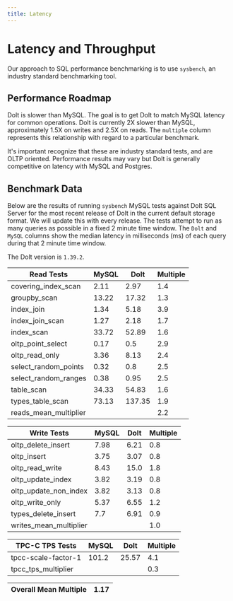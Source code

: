 ```yaml
---
title: Latency
---
```


# Latency and Throughput

Our approach to SQL performance benchmarking is to use `sysbench`, an
industry standard benchmarking tool.

## Performance Roadmap

Dolt is slower than MySQL. The goal is to get Dolt to match 
MySQL latency for common operations. Dolt is currently 2X slower 
than MySQL, approximately 1.5X on writes and 2.5X on reads. The 
`multiple` column represents this relationship with regard to a 
particular benchmark.

It's important recognize that these are industry standard tests, and
are OLTP oriented. Performance results may vary but Dolt is 
generally competitive on latency with MySQL and Postgres.

## Benchmark Data

Below are the results of running `sysbench` MySQL tests against Dolt
SQL Server for the most recent release of Dolt in the current default 
storage format. We will update this with every release. The tests 
attempt to run as many queries as possible in a fixed 2 minute time 
window. The `Dolt` and `MySQL` columns show the median latency in 
milliseconds (ms) of each query during that 2 minute time window.

The Dolt version is `1.39.2`.

<!-- START___DOLT___LATENCY_RESULTS_TABLE -->
|       Read Tests        | MySQL |  Dolt  | Multiple |
|-------------------------|-------|--------|----------|
| covering\_index\_scan   |  2.11 |   2.97 |      1.4 |
| groupby\_scan           | 13.22 |  17.32 |      1.3 |
| index\_join             |  1.34 |   5.18 |      3.9 |
| index\_join\_scan       |  1.27 |   2.18 |      1.7 |
| index\_scan             | 33.72 |  52.89 |      1.6 |
| oltp\_point\_select     |  0.17 |    0.5 |      2.9 |
| oltp\_read\_only        |  3.36 |   8.13 |      2.4 |
| select\_random\_points  |  0.32 |    0.8 |      2.5 |
| select\_random\_ranges  |  0.38 |   0.95 |      2.5 |
| table\_scan             | 34.33 |  54.83 |      1.6 |
| types\_table\_scan      | 73.13 | 137.35 |      1.9 |
| reads\_mean\_multiplier |       |        |      2.2 |

|       Write Tests        | MySQL | Dolt | Multiple |
|--------------------------|-------|------|----------|
| oltp\_delete\_insert     |  7.98 | 6.21 |      0.8 |
| oltp\_insert             |  3.75 | 3.07 |      0.8 |
| oltp\_read\_write        |  8.43 | 15.0 |      1.8 |
| oltp\_update\_index      |  3.82 | 3.19 |      0.8 |
| oltp\_update\_non\_index |  3.82 | 3.13 |      0.8 |
| oltp\_write\_only        |  5.37 | 6.55 |      1.2 |
| types\_delete\_insert    |   7.7 | 6.91 |      0.9 |
| writes\_mean\_multiplier |       |      |      1.0 |

|    TPC-C TPS Tests    | MySQL | Dolt  | Multiple |
|-----------------------|-------|-------|----------|
| tpcc-scale-factor-1   | 101.2 | 25.57 |      4.1 |
| tpcc\_tps\_multiplier |       |       |      0.3 |

| Overall Mean Multiple | 1.17 |
|-----------------------|------|
<!-- END___DOLT___LATENCY_RESULTS_TABLE -->
<br/>
